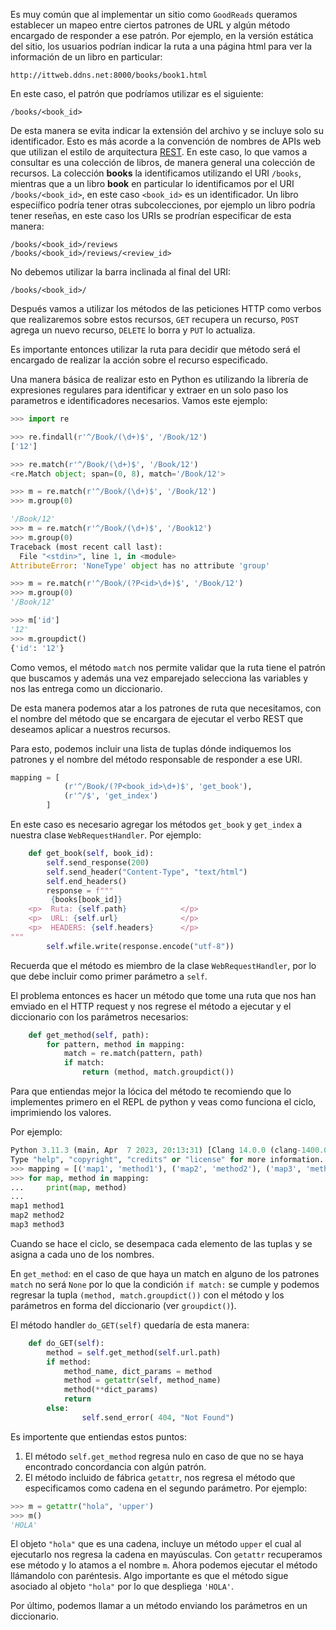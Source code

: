 
Es muy común que al implementar un sitio como `GoodReads` queramos establecer un 
mapeo entre ciertos patrones de URL y algún método encargado de responder a 
ese patrón. Por ejemplo, en la versión estática del sitio, los usuarios podrían 
indicar la ruta a una página html para ver la información de un libro en particular:

```
http://ittweb.ddns.net:8000/books/book1.html 
```
En este caso, el patrón que podríamos utilizar es el siguiente:

```
/books/<book_id>
```

De esta manera se evita indicar la extensión del archivo y se incluye solo 
su identificador. Esto es más acorde a la convención de nombres de APIs web que 
utilizan el estilo de arquitectura [REST](https://es.wikipedia.org/wiki/Transferencia_de_Estado_Representacional).
En este caso, lo que vamos a consultar es una colección de libros, de manera
general una colección de recursos. La colección **books** la identificamos utilizando 
el URI `/books`, mientras que a un libro **book** en particular lo identificamos por 
el URI `/books/<book_id>`, en este caso `<book_id>` es un identificador. 
Un libro especiífico podría tener otras subcolecciones, por ejemplo un libro 
podría tener reseñas, en este caso los URIs se prodrían especificar de esta manera: 

```
/books/<book_id>/reviews
/books/<book_id>/reviews/<review_id>
```

No debemos utilizar la barra inclinada al final del URI:

```
/books/<book_id>/
```

Después vamos a utilizar los métodos de las peticiones HTTP como verbos que 
realizaremos sobre estos recursos, `GET` recupera un recurso, `POST` agrega un 
nuevo recurso, `DELETE` lo borra y `PUT` lo actualiza. 

Es importante entonces utilizar la ruta para decidir que método será el encargado 
de realizar la acción sobre el recurso especificado. 

Una manera básica de realizar esto en Python es utilizando la librería de expresiones regulares
para identificar y extraer en un solo paso los parametros e identificadores necesarios. 
Vamos este ejemplo:

```python
>>> import re

>>> re.findall(r'^/Book/(\d+)$', '/Book/12')
['12']

>>> re.match(r'^/Book/(\d+)$', '/Book/12')
<re.Match object; span=(0, 8), match='/Book/12'>

>>> m = re.match(r'^/Book/(\d+)$', '/Book/12')
>>> m.group(0)

'/Book/12'
>>> m = re.match(r'^/Book/(\d+)$', '/Book12')
>>> m.group(0)
Traceback (most recent call last):
  File "<stdin>", line 1, in <module>
AttributeError: 'NoneType' object has no attribute 'group'

>>> m = re.match(r'^/Book/(?P<id>\d+)$', '/Book/12')
>>> m.group(0)
'/Book/12'

>>> m['id']
'12'
>>> m.groupdict()
{'id': '12'}
```

Como vemos, el método `match` nos permite validar que la ruta tiene el 
patrón que buscamos y además una vez emparejado selecciona las variables 
y nos las entrega como un diccionario. 

De esta manera podemos atar a los patrones de ruta que necesitamos, con 
el nombre del método que se encargara de ejecutar el verbo REST que deseamos 
aplicar a nuestros recursos.

Para esto, podemos incluir una lista de tuplas dónde indiquemos los patrones 
y el nombre del método responsable de responder a ese URI.

```python
mapping = [
            (r'^/Book/(?P<book_id>\d+)$', 'get_book'),
            (r'^/$', 'get_index')
        ]
```

En este caso es necesario agregar los métodos `get_book` y `get_index` a 
nuestra clase `WebRequestHandler`. Por ejemplo: 

```python
    def get_book(self, book_id):
        self.send_response(200)
        self.send_header("Content-Type", "text/html")
        self.end_headers()
        response = f"""
         {books[book_id]}
    <p>  Ruta: {self.path}            </p>
    <p>  URL: {self.url}              </p>
    <p>  HEADERS: {self.headers}      </p>
"""
        self.wfile.write(response.encode("utf-8"))
```

Recuerda que el método es miembro de la clase  `WebRequestHandler`, por lo que 
debe incluir como primer parámetro a `self`. 

El problema entonces es hacer un método que tome una ruta que nos han emviado 
en el HTTP request y nos regrese el método a ejecutar y el diccionario con 
los parámetros necesarios: 

```python
    def get_method(self, path):
        for pattern, method in mapping:
            match = re.match(pattern, path)
            if match:
                return (method, match.groupdict())
```

Para que entiendas mejor la lócica del método te recomiendo que lo implementes 
primero en el REPL de python y veas como funciona el ciclo, imprimiendo los valores.

Por ejemplo:

```python
Python 3.11.3 (main, Apr  7 2023, 20:13:31) [Clang 14.0.0 (clang-1400.0.29.202)] on darwin
Type "help", "copyright", "credits" or "license" for more information.
>>> mapping = [('map1', 'method1'), ('map2', 'method2'), ('map3', 'method3')]
>>> for map, method in mapping:
...     print(map, method)
...
map1 method1
map2 method2
map3 method3
```
Cuando se hace el ciclo, se desempaca cada elemento de las tuplas y se asigna 
a cada uno de los nombres.

En `get_method`: en el caso de que haya un match en alguno de los patrones
`match` no será `None` por lo que la condición `if match:` se cumple 
y podemos regresar la tupla `(method, match.groupdict())` con el método y 
los parámetros en forma del diccionario (ver `groupdict()`).

El método handler `do_GET(self)` quedaría de esta manera: 

```python
    def do_GET(self):
        method = self.get_method(self.url.path)
        if method:
            method_name, dict_params = method
            method = getattr(self, method_name)
            method(**dict_params)
            return 
        else:
                self.send_error( 404, "Not Found") 
```
Es importente que entiendas estos puntos:

1. El método `self.get_method` regresa nulo en caso de que no se
haya encontrado concordancia con algún patrón.
2. El método incluido de fábrica `getattr`, nos regresa el método 
que especificamos como cadena en el segundo parámetro. Por ejemplo: 

```python
>>> m = getattr("hola", 'upper')
>>> m()
'HOLA'
```
El objeto `"hola"` que es una cadena, incluye un método `upper` el cual 
al ejecutarlo nos regresa la cadena en mayúsculas. Con `getattr` recuperamos ese 
método y lo atamos a el nombre `m`. Ahora podemos ejecutar el método llámandolo 
con paréntesis. Algo importante es que el método sigue asociado al objeto `"hola"`
por lo que despliega `'HOLA'`. 

Por último, podemos llamar a un método enviando los parámetros en un 
diccionario. 

